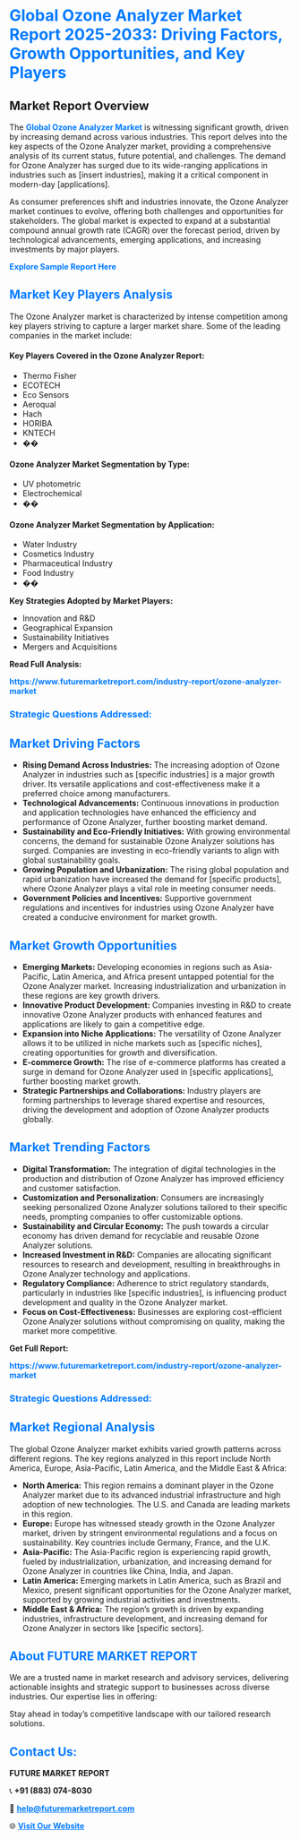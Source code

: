 <h1 style="color: #007BFF;">Global Ozone Analyzer Market Report 2025-2033: Driving Factors, Growth Opportunities, and Key Players</h1>

<section id="overview">
<h2>Market Report Overview</h2>
<p>The <a href="https://www.futuremarketreport.com/industry-report/ozone-analyzer-market" style="color: #007BFF; text-decoration: none;"><strong>Global Ozone Analyzer Market</strong></a> is witnessing significant growth, driven by increasing demand across various industries. This report delves into the key aspects of the Ozone Analyzer market, providing a comprehensive analysis of its current status, future potential, and challenges. The demand for Ozone Analyzer has surged due to its wide-ranging applications in industries such as [insert industries], making it a critical component in modern-day [applications].</p>
<p>As consumer preferences shift and industries innovate, the Ozone Analyzer market continues to evolve, offering both challenges and opportunities for stakeholders. The global market is expected to expand at a substantial compound annual growth rate (CAGR) over the forecast period, driven by technological advancements, emerging applications, and increasing investments by major players.</p>
</section>

<section id="overview">
<p><a href="https://www.futuremarketreport.com/request-sample/reportId=118639" style="color: #007BFF; text-decoration: none;"><strong>Explore Sample Report Here</strong></a></p>
</section>

<section id="key-players">
<h2 style="color: #007BFF;">Market Key Players Analysis</h2>
<p>The Ozone Analyzer market is characterized by intense competition among key players striving to capture a larger market share. Some of the leading companies in the market include:</p>
<h4>Key Players Covered in the Ozone Analyzer Report:</h4>
<ul><li>Thermo Fisher</li><li>ECOTECH</li><li>Eco Sensors</li><li>Aeroqual</li><li>Hach</li><li>HORIBA</li><li>KNTECH</li><li>��</li></ul>
<h4>Ozone Analyzer Market Segmentation by Type:</h4>
<ul><li>UV photometric</li><li>Electrochemical</li><li>��</li></ul>

<h4>Ozone Analyzer Market Segmentation by Application:</h4>
<ul><li>Water Industry</li><li>Cosmetics Industry</li><li>Pharmaceutical Industry</li><li>Food Industry</li><li>��</li></ul>
<p><strong>Key Strategies Adopted by Market Players:</strong></p>
<ul>
<li>Innovation and R&D</li>
<li>Geographical Expansion</li>
<li>Sustainability Initiatives</li>
<li>Mergers and Acquisitions</li>
</ul>
</section>

<section>
<p><strong>Read Full Analysis: </strong></p><a href="https://www.futuremarketreport.com/industry-report/ozone-analyzer-market" style="color: #007BFF; text-decoration: none;"><strong>https://www.futuremarketreport.com/industry-report/ozone-analyzer-market</strong></a>
<h3 style="color: #007BFF;">Strategic Questions Addressed:</h3>
</section>

<section id="driving-factors">
<h2 style="color: #007BFF;">Market Driving Factors</h2>
<ul>
<li><strong>Rising Demand Across Industries:</strong> The increasing adoption of Ozone Analyzer in industries such as [specific industries] is a major growth driver. Its versatile applications and cost-effectiveness make it a preferred choice among manufacturers.</li>
<li><strong>Technological Advancements:</strong> Continuous innovations in production and application technologies have enhanced the efficiency and performance of Ozone Analyzer, further boosting market demand.</li>
<li><strong>Sustainability and Eco-Friendly Initiatives:</strong> With growing environmental concerns, the demand for sustainable Ozone Analyzer solutions has surged. Companies are investing in eco-friendly variants to align with global sustainability goals.</li>
<li><strong>Growing Population and Urbanization:</strong> The rising global population and rapid urbanization have increased the demand for [specific products], where Ozone Analyzer plays a vital role in meeting consumer needs.</li>
<li><strong>Government Policies and Incentives:</strong> Supportive government regulations and incentives for industries using Ozone Analyzer have created a conducive environment for market growth.</li>
</ul>
</section>

<section id="growth-opportunities">
<h2 style="color: #007BFF;">Market Growth Opportunities</h2>
<ul>
<li><strong>Emerging Markets:</strong> Developing economies in regions such as Asia-Pacific, Latin America, and Africa present untapped potential for the Ozone Analyzer market. Increasing industrialization and urbanization in these regions are key growth drivers.</li>
<li><strong>Innovative Product Development:</strong> Companies investing in R&D to create innovative Ozone Analyzer products with enhanced features and applications are likely to gain a competitive edge.</li>
<li><strong>Expansion into Niche Applications:</strong> The versatility of Ozone Analyzer allows it to be utilized in niche markets such as [specific niches], creating opportunities for growth and diversification.</li>
<li><strong>E-commerce Growth:</strong> The rise of e-commerce platforms has created a surge in demand for Ozone Analyzer used in [specific applications], further boosting market growth.</li>
<li><strong>Strategic Partnerships and Collaborations:</strong> Industry players are forming partnerships to leverage shared expertise and resources, driving the development and adoption of Ozone Analyzer products globally.</li>
</ul>
</section>

<section id="trending-factors">
<h2 style="color: #007BFF;">Market Trending Factors</h2>
<ul>
<li><strong>Digital Transformation:</strong> The integration of digital technologies in the production and distribution of Ozone Analyzer has improved efficiency and customer satisfaction.</li>
<li><strong>Customization and Personalization:</strong> Consumers are increasingly seeking personalized Ozone Analyzer solutions tailored to their specific needs, prompting companies to offer customizable options.</li>
<li><strong>Sustainability and Circular Economy:</strong> The push towards a circular economy has driven demand for recyclable and reusable Ozone Analyzer solutions.</li>
<li><strong>Increased Investment in R&D:</strong> Companies are allocating significant resources to research and development, resulting in breakthroughs in Ozone Analyzer technology and applications.</li>
<li><strong>Regulatory Compliance:</strong> Adherence to strict regulatory standards, particularly in industries like [specific industries], is influencing product development and quality in the Ozone Analyzer market.</li>
<li><strong>Focus on Cost-Effectiveness:</strong> Businesses are exploring cost-efficient Ozone Analyzer solutions without compromising on quality, making the market more competitive.</li>
</ul>
</section>

<section>
<p><strong>Get Full Report: </strong></p><a href="https://www.futuremarketreport.com/industry-report/ozone-analyzer-market" style="color: #007BFF; text-decoration: none;"><strong>https://www.futuremarketreport.com/industry-report/ozone-analyzer-market</strong></a>
<h3 style="color: #007BFF;">Strategic Questions Addressed:</h3>
</section>


<section id="regional-analysis">
<h2 style="color: #007BFF;">Market Regional Analysis</h2>
<p>The global Ozone Analyzer market exhibits varied growth patterns across different regions. The key regions analyzed in this report include North America, Europe, Asia-Pacific, Latin America, and the Middle East & Africa:</p>
<ul>
<li><strong>North America:</strong> This region remains a dominant player in the Ozone Analyzer market due to its advanced industrial infrastructure and high adoption of new technologies. The U.S. and Canada are leading markets in this region.</li>
<li><strong>Europe:</strong> Europe has witnessed steady growth in the Ozone Analyzer market, driven by stringent environmental regulations and a focus on sustainability. Key countries include Germany, France, and the U.K.</li>
<li><strong>Asia-Pacific:</strong> The Asia-Pacific region is experiencing rapid growth, fueled by industrialization, urbanization, and increasing demand for Ozone Analyzer in countries like China, India, and Japan.</li>
<li><strong>Latin America:</strong> Emerging markets in Latin America, such as Brazil and Mexico, present significant opportunities for the Ozone Analyzer market, supported by growing industrial activities and investments.</li>
<li><strong>Middle East & Africa:</strong> The region’s growth is driven by expanding industries, infrastructure development, and increasing demand for Ozone Analyzer in sectors like [specific sectors].</li>
</ul>
</section>

<footer>
<h2 style="color: #007BFF;">About FUTURE MARKET REPORT</h2>
<p>We are a trusted name in market research and advisory services, delivering actionable insights and strategic support to businesses across diverse industries. Our expertise lies in offering:</p>

<p>Stay ahead in today’s competitive landscape with our tailored research solutions.</p>

<h2 style="color: #007BFF;">Contact Us:</h2>
<p><strong>FUTURE MARKET REPORT</strong></p>
<p>📞 <strong>+91 (883) 074-8030</strong></p>
<p>📧 <strong><a href="mailto:help@futuremarketreport.com" style="color: #007BFF;">help@futuremarketreport.com</a></strong></p>
<p>🌐 <strong><a href="https://www.futuremarketreport.com/" style="color: #007BFF;">Visit Our Website</a></strong></p>
</footer>